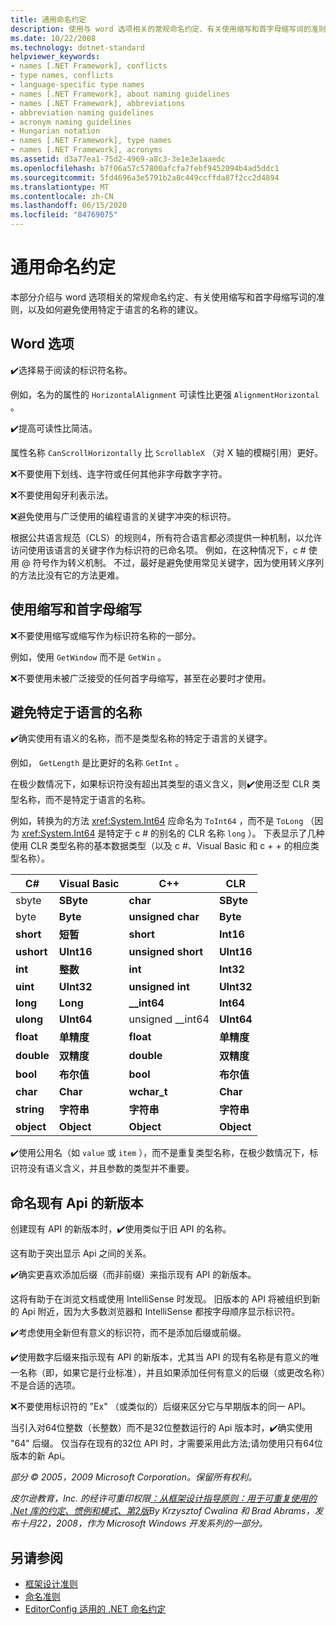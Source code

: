 ```yaml
---
title: 通用命名约定
description: 使用与 word 选项相关的常规命名约定、有关使用缩写和首字母缩写词的准则，以及避免使用特定于语言的名称的指南。
ms.date: 10/22/2008
ms.technology: dotnet-standard
helpviewer_keywords:
- names [.NET Framework], conflicts
- type names, conflicts
- language-specific type names
- names [.NET Framework], about naming guidelines
- names [.NET Framework], abbreviations
- abbreviation naming guidelines
- acronym naming guidelines
- Hungarian notation
- names [.NET Framework], type names
- names [.NET Framework], acronyms
ms.assetid: d3a77ea1-75d2-4969-a8c3-3e1e3e1aaedc
ms.openlocfilehash: b7f06a57c57800afcfa7febf9452094b4ad5ddc1
ms.sourcegitcommit: 5fd4696a3e5791b2a8c449ccffda87f2cc2d4894
ms.translationtype: MT
ms.contentlocale: zh-CN
ms.lasthandoff: 06/15/2020
ms.locfileid: "84769075"
---
```

# <a name="general-naming-conventions"></a>通用命名约定

本部分介绍与 word 选项相关的常规命名约定、有关使用缩写和首字母缩写词的准则，以及如何避免使用特定于语言的名称的建议。

## <a name="word-choice"></a>Word 选项
 ✔️选择易于阅读的标识符名称。

 例如，名为的属性的 `HorizontalAlignment` 可读性比更强 `AlignmentHorizontal` 。

 ✔️提高可读性比简洁。

 属性名称 `CanScrollHorizontally` 比 `ScrollableX` （对 X 轴的模糊引用）更好。

 ❌不要使用下划线、连字符或任何其他非字母数字字符。

 ❌不要使用匈牙利表示法。

 ❌避免使用与广泛使用的编程语言的关键字冲突的标识符。

 根据公共语言规范（CLS）的规则4，所有符合语言都必须提供一种机制，以允许访问使用该语言的关键字作为标识符的已命名项。 例如，在这种情况下，c # 使用 @ 符号作为转义机制。 不过，最好是避免使用常见关键字，因为使用转义序列的方法比没有它的方法更难。

## <a name="using-abbreviations-and-acronyms"></a>使用缩写和首字母缩写
 ❌不要使用缩写或缩写作为标识符名称的一部分。

 例如，使用 `GetWindow` 而不是 `GetWin` 。

 ❌不要使用未被广泛接受的任何首字母缩写，甚至在必要时才使用。

## <a name="avoiding-language-specific-names"></a>避免特定于语言的名称
 ✔️确实使用有语义的名称，而不是类型名称的特定于语言的关键字。

 例如， `GetLength` 是比更好的名称 `GetInt` 。

 在极少数情况下，如果标识符没有超出其类型的语义含义，则✔️使用泛型 CLR 类型名称，而不是特定于语言的名称。

 例如，转换为的方法 <xref:System.Int64> 应命名为 `ToInt64` ，而不是 `ToLong` （因为 <xref:System.Int64> 是特定于 c # 的别名的 CLR 名称 `long` ）。 下表显示了几种使用 CLR 类型名称的基本数据类型（以及 c #、Visual Basic 和 c + + 的相应类型名称）。

|C#|Visual Basic|C++|CLR|
|---------|------------------|-----------|---------|
|sbyte|**SByte**|**char**|**SByte**|
|byte|**Byte**|**unsigned char**|**Byte**|
|**short**|**短暂**|**short**|**Int16**|
|**ushort**|**UInt16**|**unsigned short**|**UInt16**|
|**int**|**整数**|**int**|**Int32**|
|**uint**|**UInt32**|**unsigned int**|**UInt32**|
|**long**|**Long**|**__int64**|**Int64**|
|**ulong**|**UInt64**|unsigned __int64 |**UInt64**|
|**float**|**单精度**|**float**|**单精度**|
|**double**|**双精度**|**double**|**双精度**|
|**bool**|**布尔值**|**bool**|**布尔值**|
|**char**|**Char**|**wchar_t**|**Char**|
|**string**|**字符串**|**字符串**|**字符串**|
|**object**|**Object**|**Object**|**Object**|

 ✔️使用公用名（如 `value` 或 `item` ），而不是重复类型名称，在极少数情况下，标识符没有语义含义，并且参数的类型并不重要。

## <a name="naming-new-versions-of-existing-apis"></a>命名现有 Api 的新版本
 创建现有 API 的新版本时，✔️使用类似于旧 API 的名称。

 这有助于突出显示 Api 之间的关系。

 ✔️确实更喜欢添加后缀（而非前缀）来指示现有 API 的新版本。

 这将有助于在浏览文档或使用 IntelliSense 时发现。 旧版本的 API 将被组织到新的 Api 附近，因为大多数浏览器和 IntelliSense 都按字母顺序显示标识符。

 ✔️考虑使用全新但有意义的标识符，而不是添加后缀或前缀。

 ✔️使用数字后缀来指示现有 API 的新版本，尤其当 API 的现有名称是有意义的唯一名称（即，如果它是行业标准），并且如果添加任何有意义的后缀（或更改名称）不是合适的选项。

 ❌不要使用标识符的 "Ex" （或类似的）后缀来区分它与早期版本的同一 API。

 当引入对64位整数（长整数）而不是32位整数运行的 Api 版本时，✔️确实使用 "64" 后缀。 仅当存在现有的32位 API 时，才需要采用此方法;请勿使用只有64位版本的新 Api。

 *部分 &copy; 2005，2009 Microsoft Corporation。保留所有权利。*

 *皮尔逊教育，Inc. 的经许可重印权限[：从框架设计指导原则：用于可重复使用的 .Net 库的约定、惯例和模式、第2版](https://www.informit.com/store/framework-design-guidelines-conventions-idioms-and-9780321545619)By Krzysztof Cwalina 和 Brad Abrams，发布十月22，2008，作为 Microsoft Windows 开发系列的一部分。*

## <a name="see-also"></a>另请参阅

- [框架设计准则](index.md)
- [命名准则](naming-guidelines.md)
- [EditorConfig 适用的 .NET 命名约定](/visualstudio/ide/editorconfig-naming-conventions)

